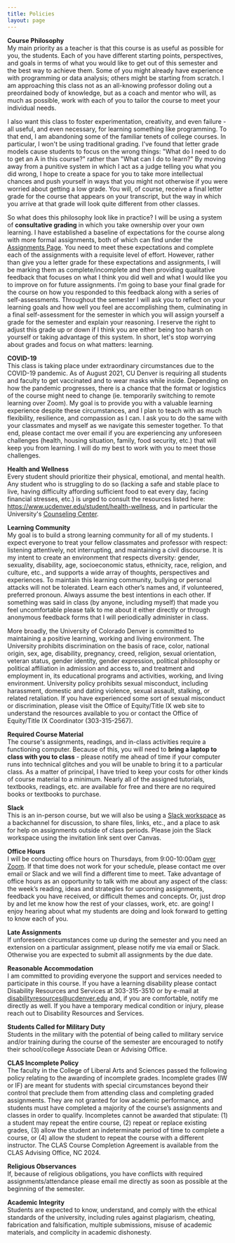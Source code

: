 ```yaml
---
title: Policies
layout: page
--- 
```


**Course Philosophy**<br>
My main priority as a teacher is that this course is as useful as possible for you, the students. Each of you have different starting points, perspectives, and goals in terms of what you would like to get out of this semester and the best way to achieve them. Some of you might already have experience with programming or data analysis; others might be starting from scratch. I am approaching this class not as an all-knowing professor doling out a preordained body of knowledge, but as a coach and mentor who will, as much as possible, work with each of you to tailor the course to meet your individual needs.

I also want this class to foster experimentation, creativity, and even failure - all useful, and even necessary, for learning something like programming. To that end, I am abandoning some of the familiar tenets of college courses. In particular, I won't be using traditional grading. I've found that letter grade models cause students to focus on the wrong things: "What do I need to do to get an A in this course?" rather than "What can I do to learn?" By moving away from a punitive system in which I act as a judge telling you what you did wrong, I hope to create a space for you to take more intellectual chances and push yourself in ways that you might not otherwise if you were worried about getting a low grade. You will, of course, receive a final letter grade for the course that appears on your transcript, but the way in which you arrive at that grade will look quite different from other classes. 

So what does this philosophy look like in practice? I will be using a system of **consultative grading** in which you take ownership over your own learning. I have established a baseline of expectations for the course along with more formal assignments, both of which can find under the [Assignments Page]({{site.baseurl}}/assignments). You need to meet these expectations and complete each of the assignments with a requisite level of effort. However, rather than give you a letter grade for these expectations and assignments, I will be marking them as complete/incomplete and then providing qualitative feedback that focuses on what I think you did well and what I would like you to improve on for future assignments. I'm going to base your final grade for the course on how you responded to this feedback along with a series of self-assessments. Throughout the semester I will ask you to reflect on your learning goals and how well you feel are accomplishing them, culminating in a final self-assessment for the semester in which you will assign yourself a grade for the semester and explain your reasoning. I reserve the right to adjust this grade up or down if I think you are either being too harsh on yourself or taking advantage of this system. In short, let's stop worrying about grades and focus on what matters: learning. 

**COVID-19**<br>
This class is taking place under extraordinary circumstances due to the COVID-19 pandemic. As of August 2021, CU Denver is requiring all students and faculty to get vaccinated and to wear masks while inside. Depending on how the pandemic progresses, there is a chance that the format or logistics of the course might need to change (ie. temporarily switching to remote learning over Zoom). My goal is to provide you with a valuable learning experience despite these circumstances, and I plan to teach with as much flexibility, resilience, and compassion as I can. I ask you to do the same with your classmates and myself as we navigate this semester together. To that end, please contact me over email if you are experiencing any unforeseen challenges (health, housing situation, family, food security, etc.) that will keep you from learning. I will do my best to work with you to meet those challenges. 

**Health and Wellness**<br>
Every student should prioritize their physical, emotional, and mental health. Any student who is struggling to do so (lacking a safe and stable place to live, having difficulty affording sufficient food to eat every day, facing financial stresses, etc.) is urged to consult the resources listed here: <https://www.ucdenver.edu/student/health-wellness>, and in particular the University's [Counseling Center](https://www.ucdenver.edu/counseling-center). 

**Learning Community**<br>
My goal is to build a strong learning community for all of my students. I expect everyone to treat your fellow classmates and professor with respect: listening attentively, not interrupting, and maintaining a civil discourse. It is my intent to create an environment that respects diversity: gender, sexuality, disability, age, socioeconomic status, ethnicity, race, religion, and culture, etc., and supports a wide array of thoughts, perspectives and experiences. To maintain this learning community, bullying or personal attacks will not be tolerated. Learn each other’s names and, if volunteered, preferred pronoun. Always assume the best intentions in each other. If something was said in class (by anyone, including myself) that made you feel uncomfortable please talk to me about it either directly or through anonymous feedback forms that I will periodically administer in class.

More broadly, the University of Colorado Denver is committed to maintaining a positive learning, working and living environment. The University prohibits discrimination on the basis of race, color, national origin, sex, age, disability, pregnancy, creed, religion, sexual orientation, veteran status, gender identity, gender expression, political philosophy or political affiliation in admission and access to, and treatment and employment in, its educational programs and activities, working, and living environment. University policy prohibits sexual misconduct, including harassment, domestic and dating violence, sexual assault, stalking, or related retaliation. If you have experienced some sort of sexual misconduct or discrimination, please visit the Office of Equity/Title IX web site to understand the resources available to you or contact the Office of Equity/Title IX Coordinator (303-315-2567).

**Required Course Material**<br>
The course's assignments, readings, and in-class activities require a functioning computer. Because of this, you will need to **bring a laptop to class with you to class** - please notify me ahead of time if your computer runs into technical glitches and you will be unable to bring it to a particular class. As a matter of principal, I have tried to keep your costs for other kinds of course material to a minimum. Nearly all of the assigned tutorials, textbooks, readings, etc. are available for free and there are no required books or textbooks to purchase.

**Slack**<br>
This is an in-person course, but we will also be using a [Slack workspace](http://sp22-dig-stud.slack.com/) as a backchannel for discussion, to share files, links, etc., and a place to ask for help on assignments outside of class periods. Please join the Slack workspace using the invitation link sent over Canvas. 

**Office Hours**<br>
I will be conducting office hours on Thursdays, from 9:00-10:00am [over Zoom](https://ucdenver.zoom.us/j/92414052339). If that time does not work for your schedule, please contact me over email or Slack and we will find a different time to meet. Take advantage of office hours as an opportunity to talk with me about any aspect of the class: the week’s reading, ideas and strategies for upcoming assignments, feedback you have received, or difficult themes and concepts. Or, just drop by and let me know how the rest of your classes, work, etc. are going! I enjoy hearing about what my students are doing and look forward to getting to know each of you.

**Late Assignments**<br>
If unforeseen circumstances come up during the semester and you need an extension on a particular assignment, please notify me via email or Slack. Otherwise you are expected to submit all assignments by the due date.

**Reasonable Accommodation**<br>
I am committed to providing everyone the support and services needed to participate in this course. If you have a learning disability please contact Disability Resources and Services at 303-315-3510 or by e-mail at <disabilityresources@ucdenver.edu> and, if you are comfortable, notify me directly as well. If you have a temporary medical condition or injury, please reach out to Disability Resources and Services.

**Students Called for Military Duty**<br>
Students in the military with the potential of being called to military service and/or training during the course of the semester are encouraged to notify their school/college Associate Dean or Advising Office.

**CLAS Incomplete Policy**<br>
The faculty in the College of Liberal Arts and Sciences passed the following policy relating to the awarding of incomplete grades.  Incomplete grades (IW or IF) are meant for students with special circumstances beyond their control that preclude them from attending class and completing graded assignments. They are not granted for low academic performance, and students must have completed a majority of the course’s assignments and classes in order to qualify. Incompletes cannot be awarded that stipulate: (1) a student may repeat the entire course, (2) repeat or replace existing grades, (3) allow the student an indeterminate period of time to complete a course, or (4) allow the student to repeat the course with a different instructor. The CLAS Course Completion Agreement is available from the CLAS Advising Office, NC 2024.
 
**Religious Observances**<br>
If, because of religious obligations, you have conflicts with required assignments/attendance please email me directly as soon as possible at the beginning of the semester. 

**Academic Integrity**<br>
Students are expected to know, understand, and comply with the ethical standards of the university, including rules against plagiarism, cheating, fabrication and falsification, multiple submissions, misuse of academic materials, and complicity in academic dishonesty. 